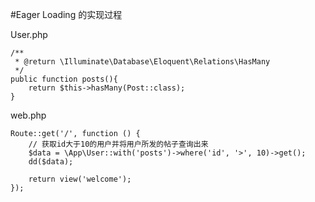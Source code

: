 #Eager Loading 的实现过程

User.php
```
/**
 * @return \Illuminate\Database\Eloquent\Relations\HasMany
 */
public function posts(){
    return $this->hasMany(Post::class);
}
```

web.php
```
Route::get('/', function () {
    // 获取id大于10的用户并将用户所发的帖子查询出来
    $data = \App\User::with('posts')->where('id', '>', 10)->get();
    dd($data);

    return view('welcome');
});

```

